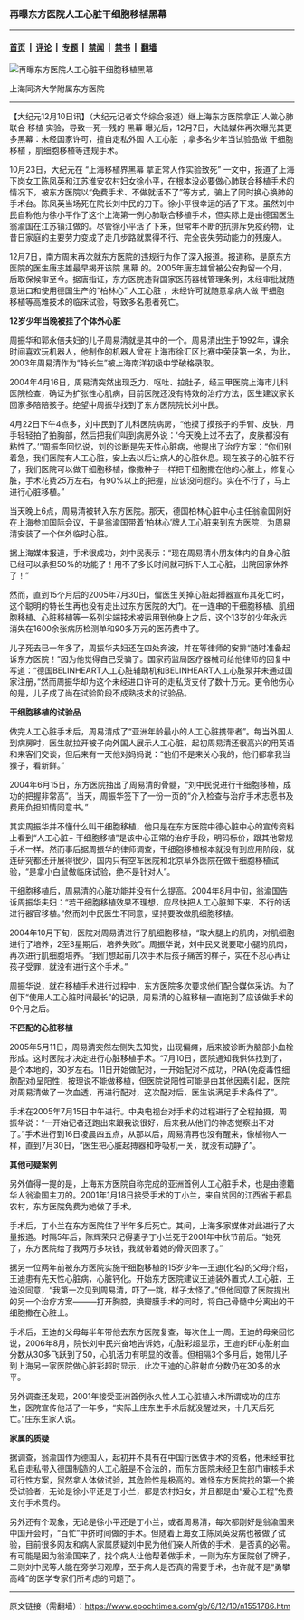 ### 再曝东方医院人工心脏干细胞移植黑幕

---

#### [首页](../../../..?n1551786) &nbsp;|&nbsp; [评论](../../../../../epoch-comment?n1551786) &nbsp;|&nbsp; [专题](../../../../../epoch-special?n1551786) &nbsp;|&nbsp; [禁闻](../../../../../epoch-news?n1551786) &nbsp;|&nbsp; [禁书](../../../../../books?n1551786) &nbsp;|&nbsp; [翻墙](https://github.com/gfw-breaker/nogfw/blob/master/README.md?n1551786)


<div><img alt="再曝东方医院人工心脏干细胞移植黑幕" class="attachment-djy_600_400 size-djy_600_400 wp-post-image" src="https://i.epochtimes.com/assets/uploads/2006/12/612091748161667.jpg"/>
<div class="caption">
 <p>
  上海同济大学附属东方医院
 </p>
</div></div><hr/><div class="post_content" id="artbody" itemprop="articleBody">
 <!-- article content begin -->
 <p>
  【大纪元12月10日讯】（大纪元记者文华综合报道）继上海东方医院拿正`人做心肺联合
  <ok href="https://www.epochtimes.com/gb/tag/%E7%A7%BB%E6%A4%8D.html">
   移植
  </ok>
  实验，导致一死一残的
  <ok href="https://www.epochtimes.com/gb/tag/%E9%BB%91%E5%B9%95.html">
   黑幕
  </ok>
  曝光后，12月7日，大陆媒体再次曝光其更多黑幕：未经国家许可，擅自走私外国
  <ok href="https://www.epochtimes.com/gb/tag/%E4%BA%BA%E5%B7%A5%E5%BF%83%E8%84%8F.html">
   人工心脏
  </ok>
  ；拿多名少年当试验品做
  <ok href="https://www.epochtimes.com/gb/tag/%E5%B9%B2%E7%BB%86%E8%83%9E.html">
   干细胞
  </ok>
  <ok href="https://www.epochtimes.com/gb/tag/%E7%A7%BB%E6%A4%8D.html">
   移植
  </ok>
  ，肌细胞移植等违规手术。
 </p>
 <p>
  10月23日，大纪元在
  <ok href="https://www.epochtimes.com/gb/6/10/23/n1495281.htm">
   “上海移植界黑幕 拿正常人作实验致死”
  </ok>
  一文中，报道了上海下岗女工陈凤英和江苏淮安农村妇女徐小平，在根本没必要做心肺联合移植手术的情况下，被东方医院以“免费手术、不做就活不了”等方式，骗上了同时换心换肺的手术台。陈凤英当场死在院长刘中民的刀下。徐小平很幸运的活了下来。虽然刘中民自称他为徐小平作了这个上海第一例心肺联合移植手术，但实际上是由德国医生翁渝国在江苏镇江做的。尽管徐小平活了下来，但常年不断的抗排斥免疫药物，让昔日家庭的主要劳力变成了走几步路就累得不行、完全丧失劳动能力的残废人。
 </p>
 <p>
  12月7日，南方周末再次就东方医院的违规行为作了深入报道。报道称，是原东方医院的医生唐志雄最早揭开该院
  <ok href="https://www.epochtimes.com/gb/tag/%E9%BB%91%E5%B9%95.html">
   黑幕
  </ok>
  的。2005年唐志雄曾被公安拘留一个月，后取保候审至今。据唐指证，东方医院违背国家医药器械管理条例，未经审批就随意进口和使用德国生产的“柏林心”
  <ok href="https://www.epochtimes.com/gb/tag/%E4%BA%BA%E5%B7%A5%E5%BF%83%E8%84%8F.html">
   人工心脏
  </ok>
  ，未经许可就随意拿病人做
  <ok href="https://www.epochtimes.com/gb/tag/%E5%B9%B2%E7%BB%86%E8%83%9E.html">
   干细胞
  </ok>
  移植等高难技术的临床试验，导致多名患者死亡。
 </p>
 <p>
  <b>
   12岁少年当晚被挂了个体外心脏
  </b>
 </p>
 <p>
  周振华和郭永倍夫妇的儿子周易清就是其中的一个。周易清出生于1992年，课余时间喜欢玩机器人，他制作的机器人曾在上海市徐汇区比赛中荣获第一名，为此，2003年周易清作为“特长生”被上海南洋初级中学破格录取。
 </p>
 <p>
  2004年4月16日，周易清突然出现乏力、呕吐、拉肚子，经三甲医院上海市儿科医院检查，确证为扩张性心肌病，目前医院还没有特效的治疗方法，医生建议家长回家多陪陪孩子。绝望中周振华找到了东方医院院长刘中民。
 </p>
 <p>
  4月22日下午4点多，刘中民到了儿科医院病房，“他摸了摸孩子的手臂、皮肤，用手轻轻拍了拍胸部，然后把我们叫到病房外说：‘今天晚上过不去了，皮肤都没有粘性了。’”周振华回忆说，刘的诊断是先天性心脏病，他提出了治疗方案：“你们别着急，我们医院有人工心脏，安上去以后让病人的心脏休息。现在孩子的心脏不行了，我们医院可以做干细胞移植，像撒种子一样把干细胞撒在他的心脏上，修复心脏，手术花费25万左右，有90%以上的把握，应该没问题的。实在不行了，马上进行心脏移植。”
 </p>
 <p>
  当天晚上6点，周易清被转入东方医院。那天，德国柏林心脏中心主任翁渝国刚好在上海参加国际会议，于是翁渝国带着‘柏林心’牌人工心脏来到东方医院，为周易清安装了一个体外临时心脏。
 </p>
 <p>
  据上海媒体报道，手术很成功，刘中民表示：“现在周易清小朋友体内的自身心脏已经可以承担50%的功能了！用不了多长时间就可拆下人工心脏，出院回家休养了！”
 </p>
 <p>
  然而，直到15个月后的2005年7月30日，儅医生关掉心脏起搏器宣布其死亡时，这个聪明的特长生再也没有走出过东方医院的大门。在一连串的干细胞移植、肌细胞移植、心脏移植等一系列尖端技术被运用到他身上之后，这个13岁的少年永远消失在1600余张病历检测单和90多万元的医药费中了。
 </p>
 <p>
  儿子死去已一年多了，周振华夫妇还在四处奔波，并在等律师的安排“随时准备起诉东方医院！”因为他觉得自己受骗了。国家药监局医疗器械司给他律师的回复中写道：“德国BELINHEART人工心脏辅助机和BELINHEART人工心脏泵并未通过国家注册，”然而周振华却为这个未经进口许可的走私货支付了数十万元。更令他伤心的是，儿子成了尚在试验阶段不成熟技术的试验品。
 </p>
 <p>
  <b>
   干细胞移植的试验品
  </b>
 </p>
 <p>
  做完人工心脏手术后，周易清成了“亚洲年龄最小的人工心脏携带者”。每当外国人到病房时，医生就拉开被子向外国人展示人工心脏，起初周易清还很高兴的用英语和来客们交谈，但后来有一天他对妈妈说：“他们不是来关心我的，他们都拿我当猴子，看新鲜。”
 </p>
 <p>
  2004年6月15日，东方医院抽出了周易清的骨髓，“刘中民说进行干细胞移植，成功的把握非常高”。当天，周振华签下了一份一页的“介入检查与治疗手术志愿书及费用负担知情同意书。”
 </p>
 <p>
  其实周振华并不懂什么叫干细胞移植，他只是在东方医院中德心脏中心的宣传资料上看到“人工心脏+ 干细胞移植”是该中心正常的治疗手段，明码标价，跟其他常规手术一样。然而事后据周振华的律师调查，干细胞移植根本就没有到应用阶段，就连研究都还开展得很少，国内只有空军医院和北京阜外医院在做干细胞移植试验，“是拿小白鼠做临床试验，绝不是针对人”。
 </p>
 <p>
  干细胞移植后，周易清的心脏功能并没有什么提高。2004年8月中旬，翁渝国告诉周振华夫妇：“若干细胞移植效果不理想，应尽快把人工心脏卸下来，不行的话进行器官移植。”然而刘中民医生不同意，坚持要改做肌细胞移植。
 </p>
 <p>
  2004年10月下旬，医院对周易清进行了肌细胞移植，“取大腿上的肌肉，对肌细胞进行了培养，2至3星期后，培养失败”。周振华说，刘中民又说要取小腿的肌肉，再次进行肌细胞培养。“我们想起前几次手术后孩子痛苦的样子，实在不忍心再让孩子受罪，就没有进行这个手术。”
 </p>
 <p>
  周振华说，就在移植手术进行过程中，东方医院多次要求他们配合媒体采访。为了创下“使用人工心脏时间最长”的记录，周易清的心脏移植一直拖到了应该做手术的9个月之后。
 </p>
 <p>
  <b>
   不匹配的心脏移植
  </b>
 </p>
 <p>
  2005年5月11日，周易清突然左侧失去知觉，出现偏瘫，后来被诊断为脑部小血栓形成。这时医院才决定进行心脏移植手术。“7月10日，医院通知我供体找到了，是个本地的，30岁左右。11日开始做配对，一开始配对不成功，PRA(免疫毒性细胞配对)呈阳性，按理说不能做移植，但医院说阳性可能是由其他因素引起，医院对周易清做了一次血透，再进行配对，这次配对后，医生说满足手术条件了”。
 </p>
 <p>
  手术在2005年7月15日中午进行。中央电视台对手术的过程进行了全程拍摄，周振华说：“一开始记者还跑出来跟我说很好，后来我从他们的神态觉察出不对了。”手术进行到16日凌晨四五点，从那以后，周易清再也没有醒来，像植物人一样，直到7月30日，“医生把心脏起搏器和呼吸机一关，就没有动静了”。
 </p>
 <p>
  <b>
   其他可疑案例
  </b>
 </p>
 <p>
  另外值得一提的是，上海东方医院自称完成的亚洲首例人工心脏手术，也是由德籍华人翁渝国主刀的。2001年1月18日接受手术的丁小兰，来自贫困的江西省于都县农村，东方医院免费为她做了手术。
 </p>
 <p>
  手术后，丁小兰在东方医院住了半年多后死亡。其间，上海多家媒体对此进行了大量报道。时隔5年后，陈辉荣只记得妻子丁小兰死于2001年中秋节前后。“她死了，东方医院给了我两万多块钱，我就带着她的骨灰回家了。”
 </p>
 <p>
  据另一位两年前被东方医院实施干细胞移植的15岁少年—王迪(化名)的父母介绍，王迪患有先天性心脏病，心脏钙化。开始东方医院建议王迪装外置式人工心脏，王迪没同意，“我第一次见到周易清，吓了一跳，样子太怪了。”但他同意了医院提出的另一个治疗方案———打开胸腔，换瓣膜手术的同时，将自己骨髓中分离出的干细胞撒在心脏上。
 </p>
 <p>
  手术后，王迪的父母每半年带他去东方医院复查，每次住上一周。王迪的母亲回忆说，2006年8月，院长刘中民兴奋地告诉她，心脏彩超显示，王迪的EF心脏射血分数从30多飞跃到了50，心肌活力有明显的改善。但相隔3个多月后，她带儿子到上海另一家医院做心脏彩超时显示，此次王迪的心脏射血分数仍在30多的水平。
 </p>
 <p>
  另外调查还发现，2001年接受亚洲首例永久性人工心脏植入术所谓成功的庄东生，医院宣传他活了一年多，“实际上庄东生手术后就没醒过来，十几天后死亡。”庄东生家人说。
 </p>
 <p>
  <b>
   家属的质疑
  </b>
 </p>
 <p>
  据调查，翁渝国作为德国人，起初并不具有在中国行医做手术的资格，他未经审批私自走私带入德国制造的人工心脏是不合法的，而东方医院未经卫生部门审核手术可行性方案，贸然拿人体做试验，其危险性是极高的。难怪东方医院找的第一个接受试验者，无论是徐小平还是丁小兰，都是农村妇女，并且都是由“爱心工程”免费支付手术费的。
 </p>
 <p>
  另外还有个现象，无论是徐小平还是丁小兰，或者周易清，每次都刚好是翁渝国来中国开会时，“百忙”中挤时间做的手术。但随着上海女工陈凤英没病也被做了试验，目前很多网友和病人家属质疑刘中民为他们亲人所做的手术，是否真的必需。有可能是因为翁渝国来了，找个病人让他帮着做手术，一则为东方医院创了牌子，二则刘中民等人能在旁学习观摩，至于病人是否真的需要手术，也许就不是“勇攀高峰”的医学专家们所考虑的问题了。
  <font color="#ffffff">
   (http://www.dajiyuan.com)
  </font>
 </p>
 <!-- article content end -->
 <div id="below_article_ad">
 </div>
</div>


---

原文链接（需翻墙）：https://www.epochtimes.com/gb/6/12/10/n1551786.htm